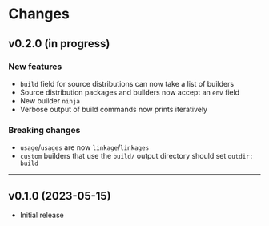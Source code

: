 # Changes

## v0.2.0 (in progress)

### New features
- `build` field for source distributions can now take a list of builders
- Source distribution packages and builders now accept an `env` field
- New builder `ninja`
- Verbose output of build commands now prints iteratively

### Breaking changes
- `usage`/`usages` are now `linkage`/`linkages`
- `custom` builders that use the `build/` output directory should set
  `outdir: build`

---

## v0.1.0 (2023-05-15)

- Initial release
